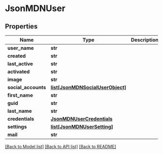 # JsonMDNUser


## Properties
Name | Type | Description | Notes
------------ | ------------- | ------------- | -------------
**user_name** | **str** |  | [optional] 
**created** | **str** |  | [optional] 
**last_active** | **str** |  | [optional] 
**activated** | **str** |  | [optional] 
**image** | **str** |  | [optional] 
**social_accounts** | [**list[JsonMDNSocialUserObject]**](JsonMDNSocialUserObject.md) |  | [optional] 
**first_name** | **str** |  | [optional] 
**guid** | **str** |  | [optional] 
**last_name** | **str** |  | [optional] 
**credentials** | [**JsonMDNUserCredentials**](JsonMDNUserCredentials.md) |  | [optional] 
**settings** | [**list[JsonMDNUserSetting]**](JsonMDNUserSetting.md) |  | [optional] 
**mail** | **str** |  | [optional] 

[[Back to Model list]](../README.md#documentation-for-models) [[Back to API list]](../README.md#documentation-for-api-endpoints) [[Back to README]](../README.md)


